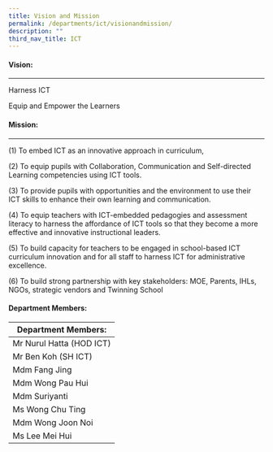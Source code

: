 ```yaml
---
title: Vision and Mission
permalink: /departments/ict/visionandmission/
description: ""
third_nav_title: ICT
---
```

#### Vision:
-------

Harness ICT

Equip and Empower the Learners

#### Mission:
--------

(1) To embed ICT as an innovative approach in curriculum,

  

(2) To equip pupils with Collaboration, Communication and Self-directed Learning competencies using ICT tools.

  

(3) To provide pupils with opportunities and the environment to use their ICT skills to enhance their own learning and communication.

  

(4) To equip teachers with ICT-embedded pedagogies and assessment literacy to harness the affordance of ICT tools so that they become a more effective and innovative instructional leaders.

  

(5) To build capacity for teachers to be engaged in school-based ICT curriculum innovation and for all staff to harness ICT for administrative excellence.

  

(6) To build strong partnership with key stakeholders: MOE, Parents, IHLs, NGOs, strategic vendors and Twinning School

#### Department Members:

| Department Members: |
|---|
| Mr Nurul Hatta (HOD ICT) |
| Mr Ben Koh (SH ICT) |
| Mdm Fang Jing |
| Mdm Wong Pau Hui |
| Mdm Suriyanti |
| Ms Wong Chu Ting |
| Mdm Wong Joon Noi |
| Ms Lee Mei Hui |